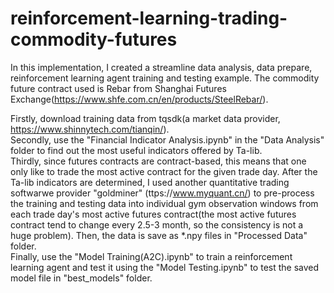 # reinforcement-learning-trading-commodity-futures
In this implementation, I created a streamline data analysis, data prepare, reinforcement learning agent training and testing example. The commodity future contract used is Rebar from Shanghai Futures Exchange(https://www.shfe.com.cn/en/products/SteelRebar/). 


Firstly, download training data from tqsdk(a market data provider, https://www.shinnytech.com/tianqin/).\
Secondly, use the "Financial Indicator Analysis.ipynb" in the "Data Analysis" folder to find out the most useful indicators offered by Ta-lib.\
Thirdly, since futures contracts are contract-based, this means that one only like to trade the most active contract for the given trade day. After the Ta-lib indicators are determined, I used another quantitative trading softwarwe provider "goldminer" (ttps://www.myquant.cn/) to pre-process the training and testing data into individual gym observation windows from each trade day's most active futures contract(the most active futures contract tend to change every 2.5-3 month, so the consistency is not a huge problem). Then, the data is save as *.npy files in "Processed Data" folder.\
Finally, use the "Model Training(A2C).ipynb" to train a reinforcement learning agent and test it using the "Model Testing.ipynb" to test the saved model file in "best_models" folder.
